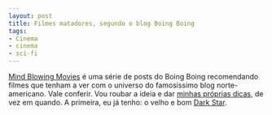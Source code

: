 ```yaml
---
layout: post
title: Filmes matadores, segundo o blog Boing Boing
tags:
- Cinema
- cinema
- sci-fi
---
```


[Mind Blowing Movies](http://boingboing.net/tag/mind-blowing-movies) é uma série de posts do Boing Boing recomendando filmes que tenham a ver com o universo do famosíssimo blog norte-americano. Vale conferir. Vou roubar a ideia e dar [minhas próprias dicas](http://www.caosordenado.com/tag/filmes-matadores/), de vez em quando. A primeira, eu já tenho: o velho e bom [Dark Star](http://www.caosordenado.com/dark-star-o-melhor-pior-filme-de-sci-fi-do-mundo/).
